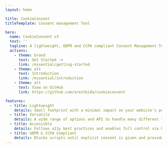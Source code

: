 ```yaml
---
layout: home

title: CookieConsent
titleTemplate: Consent management Tool

hero:
  name: CookieConsent v3
  text: ''
  tagline: A lightweight, GDPR and CCPA compliant Consent Management Tool written in vanilla JS.
  actions:
    - theme: brand
      text: Get Started ->
      link: /essential/getting-started
    - theme: alt
      text: Introduction
      link: /essential/introduction
    - theme: alt
      text: View on GitHub
      link: https://github.com/orestbida/cookieconsent

features:
  - title: Lightweight
    details: Small footprint with a minimal impact on your website's performance
  - title: Versatile
    details: A wide range of options and API to handle many different types of configurations.
  - title: Accessible
    details: Follows a11y best practices and enables full control via keyboard and screen readers.
  - title: GDPR & CCPA Compliant
    details: Blocks scripts until explicit consent is given and provides clear opt out options.
---
```


<style>
#app h1 .clip{
  background: -webkit-linear-gradient(315deg,var(--vp-c-green) 25%,var(--vp-c-green-dark));
  background-clip: text;
  -webkit-background-clip: text;
  -webkit-text-fill-color: transparent;
}
/*
#app .VPFeature .details {
  font-size: .92em;
}
*/
#app .VPFooter p {
  font-size: .85em;
}

.VPButton.medium.brand{
  font-weight: 600;
  color: #fff!important;
  border-color: #000000;
  background: #000000;
}

.VPButton.medium.brand:hover{
  border-color:  #444444;
  background: #444444;
}

.dark .VPButton.medium.brand{
  background: var(--vp-c-green);
  border-color: var(--vp-c-green);
  color: #000!important;
}

.dark #app .VPButton.medium.brand:hover{
  background: #f18767;
  border-color: #f18767
}
</style>